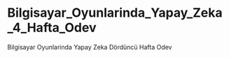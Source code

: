 # Bilgisayar_Oyunlarinda_Yapay_Zeka_4_Hafta_Odev
Bilgisayar Oyunlarinda Yapay Zeka Dördüncü Hafta Odev
